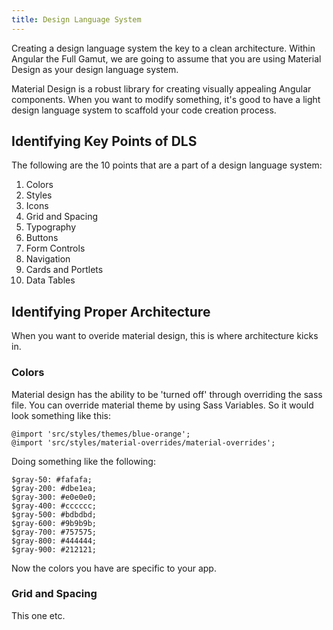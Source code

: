 ```yaml
---
title: Design Language System
---
```

Creating a design language system the key to a clean architecture.
Within Angular the Full Gamut, we are going to assume that you are using
Material Design as your design language system.

Material Design is a robust library for creating visually appealing
Angular components. When you want to modify something, it's good to have
a light design language system to scaffold your code creation process.

## Identifying Key Points of DLS

The following are the 10 points that are a part of a design language
system:

1. Colors
2. Styles
3. Icons
4. Grid and Spacing
5. Typography
6. Buttons
7. Form Controls
8. Navigation
9. Cards and Portlets
10. Data Tables

## Identifying Proper Architecture

When you want to overide material design, this is where architecture
kicks in.

### Colors

Material design has the ability to be 'turned off' through overriding
the sass file. You can override material theme by using Sass Variables.
So it would look something like this:

```
@import 'src/styles/themes/blue-orange';
@import 'src/styles/material-overrides/material-overrides';
```

Doing something like the following:

```
$gray-50: #fafafa;
$gray-200: #dbe1ea;
$gray-300: #e0e0e0;
$gray-400: #cccccc;
$gray-500: #bdbdbd;
$gray-600: #9b9b9b;
$gray-700: #757575;
$gray-800: #444444;
$gray-900: #212121;
```

Now the colors you have are specific to your app.

### Grid and Spacing

This one etc.